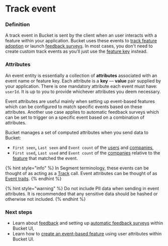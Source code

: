 # Track event

### Definition

A track event in Bucket is sent by the client when an user interacts with a feature within your application. Bucket uses these events to [track feature adoption](feature.md#metrics) or launch [feedback surveys](../feature-analysis/automated-feedback-surveys.md). In most cases, you don't need to create custom track events as you'll just use the [feature key](feature.md#feature-key) instead.

### Attributes

An event entity is essentially a collection of **attributes** associated with an event name or feature key. Each attribute is a **key** — **value** pair supplied by your application. There is one mandatory attribute each event must have: `userId`. It is up to you to provide whichever attributes you deem necessary.

Event attributes are useful mainly when setting up event-based features which can be configured to match specific events based on these attributes. Another use case applies to automatic feedback surveys which can be set to trigger on a specific event based on a combination of attributes.

Bucket manages a set of computed attributes when you send data to Bucket:

* `First seen`**,** `Last seen` and `Event count` of the [users](user.md#attributes) and [companies](company.md#attributes),
* `First used`**,** `Last used` and `Event count` of the [companies](company.md#attributes) relative to the [feature](feature.md#metrics) that matched the event.

{% hint style="info" %}
In Segment terminology, these events can be thought of as acting as a [Track](https://segment.com/docs/connections/spec/track/) call. Event attributes can be thought of as [Event traits](https://segment.com/docs/connections/spec/track/#sending-traits-in-a-track-call---destination-actions).
{% endhint %}

{% hint style="warning" %}
Do not include PII data when sending in event attributes. It is recommended that any sensitive data should be hashed or otherwise not included.
{% endhint %}

### Next steps

* Learn about [feedback](feedback.md) and setting up [automatic feedback surveys](../feature-analysis/automated-feedback-surveys.md) within Bucket UI,
* Learn how to [create an event-based feature](../../guides/create-your-first-feature.md) using user attributes within Bucket UI.
